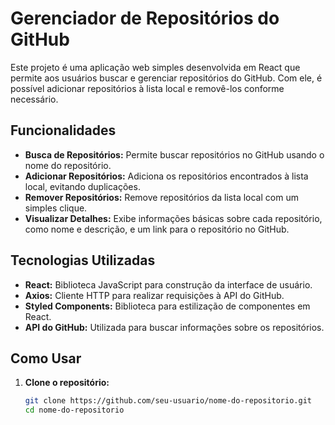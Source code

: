 # Gerenciador de Repositórios do GitHub

Este projeto é uma aplicação web simples desenvolvida em React que permite aos usuários buscar e gerenciar repositórios do GitHub. Com ele, é possível adicionar repositórios à lista local e removê-los conforme necessário.

## Funcionalidades

- **Busca de Repositórios:** Permite buscar repositórios no GitHub usando o nome do repositório.
- **Adicionar Repositórios:** Adiciona os repositórios encontrados à lista local, evitando duplicações.
- **Remover Repositórios:** Remove repositórios da lista local com um simples clique.
- **Visualizar Detalhes:** Exibe informações básicas sobre cada repositório, como nome e descrição, e um link para o repositório no GitHub.

## Tecnologias Utilizadas

- **React:** Biblioteca JavaScript para construção da interface de usuário.
- **Axios:** Cliente HTTP para realizar requisições à API do GitHub.
- **Styled Components:** Biblioteca para estilização de componentes em React.
- **API do GitHub:** Utilizada para buscar informações sobre os repositórios.

## Como Usar

1. **Clone o repositório:**
   ```bash
   git clone https://github.com/seu-usuario/nome-do-repositorio.git
   cd nome-do-repositorio
